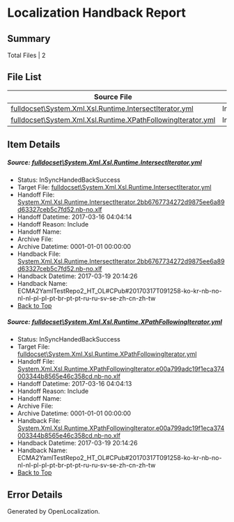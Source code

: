 # <a name='report-top'></a> Localization Handback Report

## Summary
 Total Files | 2

## File List
 Source File | Status | Details 
 ----------- | ------ | ------- 
 [fulldocset\System.Xml.Xsl.Runtime.IntersectIterator.yml](https://github.com/OpenLocalizationTestOrg/ECMA2YamlTestRepo2/blob/9a577bbd8ead778fd4723fbdbce691e69b3b14d4/fulldocset/System.Xml.Xsl.Runtime.IntersectIterator.yml) | InSyncHandedBackSuccess | [Details](#a79b925c4168ddb3cdff71c7c3b951b9f07f9a3987796)
 [fulldocset\System.Xml.Xsl.Runtime.XPathFollowingIterator.yml](https://github.com/OpenLocalizationTestOrg/ECMA2YamlTestRepo2/blob/9a577bbd8ead778fd4723fbdbce691e69b3b14d4/fulldocset/System.Xml.Xsl.Runtime.XPathFollowingIterator.yml) | InSyncHandedBackSuccess | [Details](#f4626c6b7e1279d4e19b2d25d1de306b09faa30b87819)

## Item Details
##### <a name='a79b925c4168ddb3cdff71c7c3b951b9f07f9a3987796'></a> Source: [fulldocset\System.Xml.Xsl.Runtime.IntersectIterator.yml](https://github.com/OpenLocalizationTestOrg/ECMA2YamlTestRepo2/blob/9a577bbd8ead778fd4723fbdbce691e69b3b14d4/fulldocset/System.Xml.Xsl.Runtime.IntersectIterator.yml)
* Status: InSyncHandedBackSuccess
* Target File: [fulldocset\System.Xml.Xsl.Runtime.IntersectIterator.yml](https://github.com/OpenLocalizationTestOrg/ECMA2YamlTestRepo2.nb-no/blob/04d9d3ab1208cc873759ea2de163a5667d70ba24/fulldocset/System.Xml.Xsl.Runtime.IntersectIterator.yml)
* Handoff File: [System.Xml.Xsl.Runtime.IntersectIterator.2bb6767734272d9875ee6a89d63327ceb5c7fd52.nb-no.xlf](https://github.com/OpenLocalizationTestOrg/ECMA2YamlTestRepo2.handoff/blob/2f5335a9d2cbf3a2fc7fbd5189aa208c3b64db52/ol-handoff/OpenLocalizationTestOrg/ECMA2YamlTestRepo2.nb-no/master/fulldocset/System.Xml.Xsl.Runtime.IntersectIterator.2bb6767734272d9875ee6a89d63327ceb5c7fd52.nb-no.xlf)
* Handoff Datetime: 2017-03-16 04:04:14
* Handoff Reason: Include
* Handoff Name: 
* Archive File: 
* Archive Datetime: 0001-01-01 00:00:00
* Handback File: [System.Xml.Xsl.Runtime.IntersectIterator.2bb6767734272d9875ee6a89d63327ceb5c7fd52.nb-no.xlf](https://github.com/OpenLocalizationTestOrg/ECMA2YamlTestRepo2.handback/blob/1a4453f2e1c483ced24ccbc02c0326d7736c4a33/ol-handback/OpenLocalizationTestOrg/ECMA2YamlTestRepo2.nb-no/master/fulldocset/System.Xml.Xsl.Runtime.IntersectIterator.2bb6767734272d9875ee6a89d63327ceb5c7fd52.nb-no.xlf)
* Handback Datetime: 2017-03-19 20:14:26
* Handback Name: ECMA2YamlTestRepo2_HT_OL#CPub#20170317T091258-ko-kr-nb-no-nl-nl-pl-pl-pt-br-pt-pt-ru-ru-sv-se-zh-cn-zh-tw
* [Back to Top](#report-top)

##### <a name='f4626c6b7e1279d4e19b2d25d1de306b09faa30b87819'></a> Source: [fulldocset\System.Xml.Xsl.Runtime.XPathFollowingIterator.yml](https://github.com/OpenLocalizationTestOrg/ECMA2YamlTestRepo2/blob/9a577bbd8ead778fd4723fbdbce691e69b3b14d4/fulldocset/System.Xml.Xsl.Runtime.XPathFollowingIterator.yml)
* Status: InSyncHandedBackSuccess
* Target File: [fulldocset\System.Xml.Xsl.Runtime.XPathFollowingIterator.yml](https://github.com/OpenLocalizationTestOrg/ECMA2YamlTestRepo2.nb-no/blob/04d9d3ab1208cc873759ea2de163a5667d70ba24/fulldocset/System.Xml.Xsl.Runtime.XPathFollowingIterator.yml)
* Handoff File: [System.Xml.Xsl.Runtime.XPathFollowingIterator.e00a799adc19f1eca374003344b8565e46c358cd.nb-no.xlf](https://github.com/OpenLocalizationTestOrg/ECMA2YamlTestRepo2.handoff/blob/2f5335a9d2cbf3a2fc7fbd5189aa208c3b64db52/ol-handoff/OpenLocalizationTestOrg/ECMA2YamlTestRepo2.nb-no/master/fulldocset/System.Xml.Xsl.Runtime.XPathFollowingIterator.e00a799adc19f1eca374003344b8565e46c358cd.nb-no.xlf)
* Handoff Datetime: 2017-03-16 04:04:13
* Handoff Reason: Include
* Handoff Name: 
* Archive File: 
* Archive Datetime: 0001-01-01 00:00:00
* Handback File: [System.Xml.Xsl.Runtime.XPathFollowingIterator.e00a799adc19f1eca374003344b8565e46c358cd.nb-no.xlf](https://github.com/OpenLocalizationTestOrg/ECMA2YamlTestRepo2.handback/blob/1a4453f2e1c483ced24ccbc02c0326d7736c4a33/ol-handback/OpenLocalizationTestOrg/ECMA2YamlTestRepo2.nb-no/master/fulldocset/System.Xml.Xsl.Runtime.XPathFollowingIterator.e00a799adc19f1eca374003344b8565e46c358cd.nb-no.xlf)
* Handback Datetime: 2017-03-19 20:14:26
* Handback Name: ECMA2YamlTestRepo2_HT_OL#CPub#20170317T091258-ko-kr-nb-no-nl-nl-pl-pl-pt-br-pt-pt-ru-ru-sv-se-zh-cn-zh-tw
* [Back to Top](#report-top)


## Error Details

Generated by OpenLocalization.
